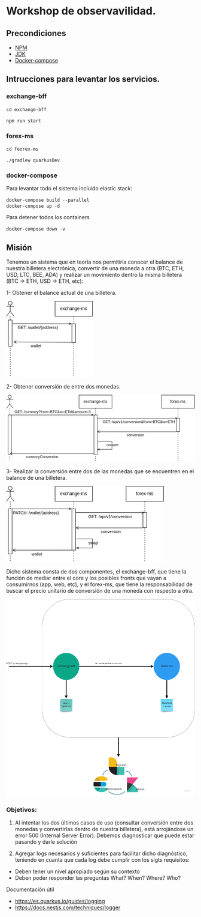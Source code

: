 # Workshop de observavilidad.

## Precondiciones

* [NPM](https://github.com/nvm-sh/nvm)
* [JDK](https://sdkman.io/)
* [Docker-compose](https://docs.docker.com/compose/install/)



## Intrucciones para levantar los servicios.

### exchange-bff

```
cd exchange-bff
```
```
npm run start
```

### forex-ms

```
cd feorex-ms
```
```
./gradlew quarkusDev
```

### docker-compose

Para levantar todo el sistema incluído elastic stack:
```
docker-compose build --parallel
docker-compose up -d
```

Para detener todos los containers 
```
docker-compose down -v
```

## Misión

Tenemos un sistema que en teoría nos permitiría conocer el balance de nuestra billetera electrónica, convertir de una moneda a otra (BTC, ETH, USD, LTC, BEE, ADA) y realizar un movimiento dentro la misma billetera (BTC -> ETH, USD -> ETH, etc):

1- Obtener el balance actual de una billetera.

![alt text](diagrams/us1.png)

2- Obtener conversión de entre dos monedas.

![alt text](diagrams/us2.png)

3- Realizar la conversión entre dos de las monedas que se encuentren en el balance de una billetera.

![alt text](diagrams/us3.png)

Dicho sistema consta de dos componentes, el exchange-bff, que tiene la función de mediar entre el core y los posibles fronts que vayan a consumirnos (app, web, etc), y el forex-ms, que tiene la responsabilidad de buscar el precio unitario de conversión de una moneda con respecto a otra. 

![alt text](diagrams/arch.png)

### Objetivos:
1. Al intentar los dos últimos casos de uso (consultar conversión entre dos monedas y convertirlas dentro de nuestra billetera), está arrojándose un error 500 (Internal Server Error). Debemos diagnosticar que puede estar pasando y darle solución

2. Agregar logs necesarios y suficientes para facilitar dicho diagnóstico, teniendo en cuanta que cada log debe cumplir con los sigts requisitos:

* Deben tener un nivel apropiado según su contexto
* Deben poder responder las preguntas What? When? Where? Who?

Documentación útil
* https://es.quarkus.io/guides/logging
* https://docs.nestjs.com/techniques/logger